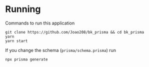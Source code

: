 # Running

Commands to run this application

```
git clone https://github.com/Joao208/bk_prisma && cd bk_prisma
yarn
yarn start
```

If you change the schema (`prisma/schema.prisma`) run

```
npx prisma generate
```
